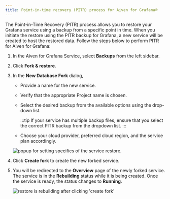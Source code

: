 ```yaml
---
title: Point-in-time recovery (PITR) process for Aiven for Grafana®
---
```


The Point-in-Time Recovery (PITR) process allows you to restore your
Grafana service using a backup from a specific point in time. When you
initiate the restore using the PITR backup for Grafana, a new service
will be created to host the restored data. Follow the steps below to
perform PITR for Aiven for Grafana:

1.  In the Aiven for Grafana Service, select **Backups** from the left
    sidebar.

2.  Click **Fork & restore**.

3.  In the **New Database Fork** dialog,

    -   Provide a name for the new service.

    -   Verify that the appropriate Project name is chosen.

    -   Select the desired backup from the available options using the
        drop-down list.

        :::tip
        If your service has multiple backup files, ensure that you
        select the correct PITR backup from the dropdown list.
        :::

    -   Choose your cloud provider, preferred cloud region, and the
        service plan accordingly.

    ![popup for setting specifics of the service restore.](/images/products/grafana/grafana-pitr-new-db-fork-popup.png)

4.  Click **Create fork** to create the new forked service.

5.  You will be redirected to the **Overview** page of the newly forked
    service. The service is in the **Rebuilding** status while it is
    being created. Once the service is ready, the status changes to
    **Running**.

    ![restore is rebuilding after clicking \'create fork\'](/images/products/grafana/grafana-pitr-after-fork.png)
